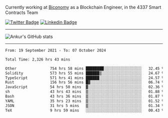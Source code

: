 Currently working at [Biconomy](https://biconomy.io/) as a Blockchain Engineer, in the 4337 Smart Contracts Team

 [![Twitter Badge](https://img.shields.io/badge/-@ankurdubey521-1ca0f1?style=flat-square&labelColor=1ca0f1&logo=twitter&logoColor=white&link=https://twitter.com/ankurdubey521)](https://twitter.com/ankurdubey521) [![Linkedin Badge](https://img.shields.io/badge/-ankurdubey521-blue?style=flat-square&logo=Linkedin&logoColor=white&link=https://www.linkedin.com/in/ankurdubey521/)](https://www.linkedin.com/in/ankurdubey521/)

<hr/>

![Ankur's GitHub stats](https://github-readme-stats.vercel.app/api?username=ankurdubey521&count_private=true&theme=radical)

<hr/>

<!--START_SECTION:waka-->

```txt
From: 19 September 2021 - To: 07 October 2024

Total Time: 2,326 hrs 43 mins

Other               754 hrs 58 mins ████████░░░░░░░░░░░░░░░░░   32.45 %
Solidity            573 hrs 55 mins ██████▒░░░░░░░░░░░░░░░░░░   24.67 %
TypeScript          571 hrs 41 mins ██████░░░░░░░░░░░░░░░░░░░   24.57 %
Rust                156 hrs 56 mins █▓░░░░░░░░░░░░░░░░░░░░░░░   06.74 %
JavaScript          54 hrs 50 mins  ▓░░░░░░░░░░░░░░░░░░░░░░░░   02.36 %
sh                  43 hrs 43 mins  ▒░░░░░░░░░░░░░░░░░░░░░░░░   01.88 %
Bash                43 hrs 36 mins  ▒░░░░░░░░░░░░░░░░░░░░░░░░   01.87 %
YAML                35 hrs 23 mins  ▒░░░░░░░░░░░░░░░░░░░░░░░░   01.52 %
JSON                31 hrs 5 mins   ▒░░░░░░░░░░░░░░░░░░░░░░░░   01.34 %
TeX                 9 hrs 59 mins   ░░░░░░░░░░░░░░░░░░░░░░░░░   00.43 %
```

<!--END_SECTION:waka-->
